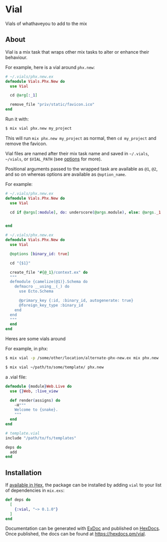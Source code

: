 # Vial

Vials of whathaveyou to add to the mix

## About

Vial is a mix task that wraps other mix tasks to alter or enhance their
behaviour.

For example, here is a vial around `phx.new`:

```elixir
# ~/.vials/phx.new.ex
defmodule Vials.Phx.New do
  use Vial

  cd @arg[:_1]

  remove_file "priv/static/favicon.ico"
end
``` 

Run it with:

```bash
$ mix vial phx.new my_project
```

This will run `mix phx.new my_project` as normal, then `cd my_project` and
remove the favicon.

Vial files are named after their mix task name and saved in `~/.vials`,
`~/vials`, or `$VIAL_PATH` (see [options](#options) for more).

Positional arguments passed to the wrapped task are available as `@1`, `@2`, and
so on whereas options are available as `@option_name`.

For example:

```elixir
# ~/.vials/phx.new.ex
defmodule Vials.Phx.New do
  use Vial

  cd if @args[:module], do: underscore(@args.module), else: @args._1


end
```


```elixir
# ~/.vials/phx.new.ex
defmodule Vials.Phx.New do
  use Vial

  @options [binary_id: true]

  cd "{$1}"

  create_file "#{@_1}/context.ex" do
  """
  defmodule {camelize(@1)}.Schema do
    defmacro __using__(_) do
      use Ecto.Schema

      @primary_key {:id, :binary_id, autogenerate: true}
      @foreign_key_type :binary_id
    end
  end
  """
  end
end
```

Heres are some vials around 


For example, in phx:


```bash
$ mix vial -p /some/other/location/alternate-phx-new.ex mix phx.new
```


```bash
$ mix vial ~/path/to/some/template/ phx.new 
```

a .vial file:

```elixir
defmodule {module}Web.Live do
  use {}Web, :live_view

  def render(assigns) do
    ~H"""
    Welcome to {snake}.
    """
  end
end
```

```elixir
# template.vial
include "/path/to/fs/templates"

deps do
  add 
end
```

## Installation

If [available in Hex](https://hex.pm/docs/publish), the package can be installed
by adding `vial` to your list of dependencies in `mix.exs`:

```elixir
def deps do
  [
    {:vial, "~> 0.1.0"}
  ]
end
```

Documentation can be generated with [ExDoc](https://github.com/elixir-lang/ex_doc)
and published on [HexDocs](https://hexdocs.pm). Once published, the docs can
be found at <https://hexdocs.pm/vial>.

